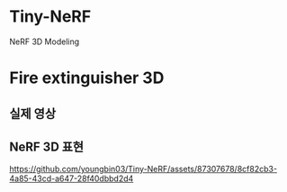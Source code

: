 # Tiny-NeRF
NeRF 3D Modeling

# Fire extinguisher 3D

## 실제 영상
## NeRF 3D 표현

https://github.com/youngbin03/Tiny-NeRF/assets/87307678/8cf82cb3-4a85-43cd-a647-28f40dbbd2d4

